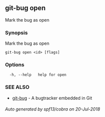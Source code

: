 ## git-bug open

Mark the bug as open

### Synopsis

Mark the bug as open

```
git-bug open <id> [flags]
```

### Options

```
  -h, --help   help for open
```

### SEE ALSO

* [git-bug](git-bug.md)	 - A bugtracker embedded in Git

###### Auto generated by spf13/cobra on 20-Jul-2018
